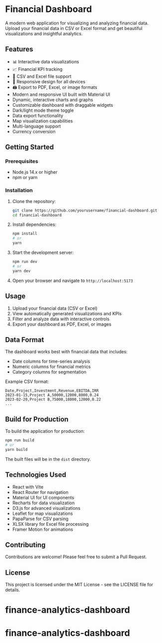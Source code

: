 # Financial Dashboard

A modern web application for visualizing and analyzing financial data. Upload your financial data in CSV or Excel format and get beautiful visualizations and insightful analytics.

## Features

- 📊 Interactive data visualizations
- 📈 Financial KPI tracking
- 📁 CSV and Excel file support
- 📱 Responsive design for all devices
- 🖨️ Export to PDF, Excel, or image formats
- Modern and responsive UI built with Material UI
- Dynamic, interactive charts and graphs
- Customizable dashboard with draggable widgets
- Dark/light mode theme toggle
- Data export functionality
- Map visualization capabilities
- Multi-language support
- Currency conversion

## Getting Started

### Prerequisites

- Node.js 14.x or higher
- npm or yarn

### Installation

1. Clone the repository:

   ```bash
   git clone https://github.com/yourusername/financial-dashboard.git
   cd financial-dashboard
   ```

2. Install dependencies:

   ```bash
   npm install
   # or
   yarn
   ```

3. Start the development server:

   ```bash
   npm run dev
   # or
   yarn dev
   ```

4. Open your browser and navigate to `http://localhost:5173`

## Usage

1. Upload your financial data (CSV or Excel)
2. View automatically generated visualizations and KPIs
3. Filter and analyze data with interactive controls
4. Export your dashboard as PDF, Excel, or images

## Data Format

The dashboard works best with financial data that includes:

- Date columns for time-series analysis
- Numeric columns for financial metrics
- Category columns for segmentation

Example CSV format:

```
Date,Project,Investment,Revenue,EBITDA,IRR
2023-01-15,Project A,50000,12000,8000,0.24
2023-02-20,Project B,75000,18000,12000,0.22
...
```

## Build for Production

To build the application for production:

```bash
npm run build
# or
yarn build
```

The built files will be in the `dist` directory.

## Technologies Used

- React with Vite
- React Router for navigation
- Material UI for UI components
- Recharts for data visualization
- D3.js for advanced visualizations
- Leaflet for map visualizations
- PapaParse for CSV parsing
- XLSX library for Excel file processing
- Framer Motion for animations

## Contributing

Contributions are welcome! Please feel free to submit a Pull Request.

## License

This project is licensed under the MIT License - see the LICENSE file for details.
# finance-analytics-dashboard
# finance-analytics-dashboard
